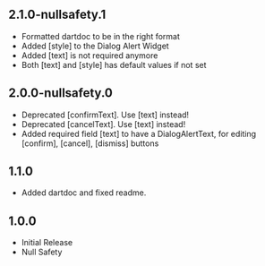 ## 2.1.0-nullsafety.1
* Formatted dartdoc to be in the right format
* Added [style] to the Dialog Alert Widget
* Added [text] is not required anymore
* Both [text] and [style] has default values if not set

## 2.0.0-nullsafety.0
* Deprecated [confirmText]. Use [text] instead!
* Deprecated [cancelText]. Use [text] instead!
* Added required field [text] to have a DialogAlertText, for editing [confirm], [cancel], [dismiss] buttons


## 1.1.0
* Added dartdoc and fixed readme.

## 1.0.0
* Initial Release
* Null Safety